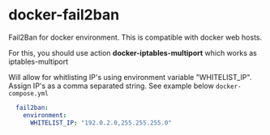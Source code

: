 # docker-fail2ban

Fail2Ban for docker environment. This is compatible with docker web hosts.

For this, you should use action **docker-iptables-multiport** which works as iptables-multiport

Will allow for whitlisting IP's using environment variable "WHITELIST_IP".
Assign IP's as a comma separated string. 
See example below `docker-compose.yml`
```yaml
  fail2ban:
    environment:
      WHITELIST_IP: "192.0.2.0,255.255.255.0"
```
